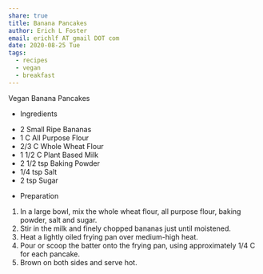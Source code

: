 ```yaml
---
share: true
title: Banana Pancakes
author: Erich L Foster
email: erichlf AT gmail DOT com
date: 2020-08-25 Tue
tags:
  - recipes
  - vegan
  - breakfast
---
```


Vegan Banana Pancakes
* Ingredients
- 2 Small Ripe Bananas
- 1 C All Purpose Flour
- 2/3 C Whole Wheat Flour
- 1 1/2 C Plant Based Milk
- 2 1/2 tsp Baking Powder
- 1/4 tsp Salt
- 2 tsp Sugar

* Preparation
1. In a large bowl, mix the whole wheat flour, all purpose flour, baking powder, salt and sugar.
2. Stir in the milk and finely chopped bananas just until moistened.
3. Heat a lightly oiled frying pan over medium-high heat.
4. Pour or scoop the batter onto the frying pan, using approximately 1/4 C for each pancake.
5. Brown on both sides and serve hot.
